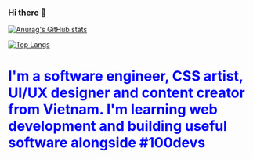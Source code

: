 ### Hi there 👋

<!--
**khanhtranngoccva/khanhtranngoccva** is a ✨ _special_ ✨ repository because its `README.md` (this file) appears on your GitHub profile.

Here are some ideas to get you started:

- 🔭 I’m currently working on ...
- 🌱 I’m currently learning ...
- 👯 I’m looking to collaborate on ...
- 🤔 I’m looking for help with ...
- 💬 Ask me about ...
- 📫 How to reach me: ...
- 😄 Pronouns: ...
- ⚡ Fun fact: ...
-->


[![Anurag's GitHub stats](https://github-readme-stats.vercel.app/api?username=khanhtranngoccva)](https://github.com/anuraghazra/github-readme-stats)

[![Top Langs](https://github-readme-stats.vercel.app/api/top-langs/?username=khanhtranngoccva)](https://github.com/anuraghazra/github-readme-stats)



<h1 style="color: blue;">I'm a software engineer, CSS artist, UI/UX designer and content creator from Vietnam. I'm learning web development and building useful software alongside #100devs</h1>
